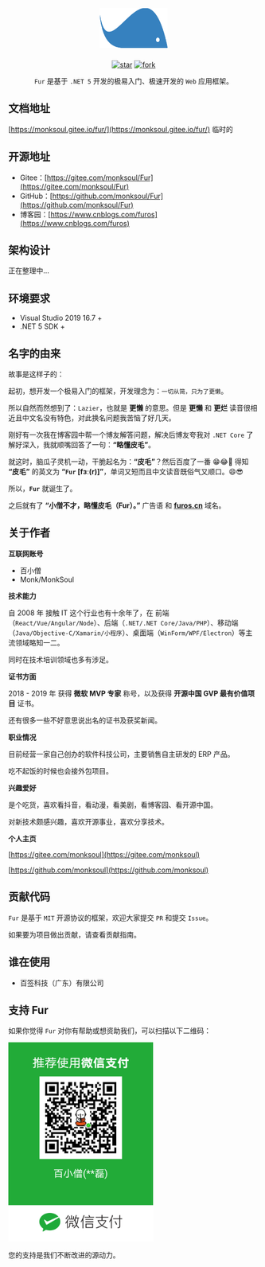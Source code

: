 <img src="./docs/static/img/furlogo.png" style="height:80px;display:block; margin:0 auto;"/>

<div style="text-align:center;margin-top:25px">

[![star](https://gitee.com/monksoul/Fur/badge/star.svg?theme=dark)](https://gitee.com/monksoul/Fur/stargazers) [![fork](https://gitee.com/monksoul/Fur/badge/fork.svg?theme=dark)](https://gitee.com/monksoul/Fur/members)

</div>

<div style="text-align:center;">

`Fur` 是基于 `.NET 5` 开发的极易入门、极速开发的 `Web` 应用框架。

</div>

## 文档地址

[https://monksoul.gitee.io/fur/](https://monksoul.gitee.io/fur/) 临时的

## 开源地址

- Gitee：[https://gitee.com/monksoul/Fur](https://gitee.com/monksoul/Fur)
- GitHub：[https://github.com/monksoul/Fur](https://github.com/monksoul/Fur)
- 博客园：[https://www.cnblogs.com/furos](https://www.cnblogs.com/furos)

## 架构设计

正在整理中...

## 环境要求

- Visual Studio 2019 16.7 +
- .NET 5 SDK +

## 名字的由来

故事是这样子的：

起初，想开发一个极易入门的框架，开发理念为：`一切从简，只为了更懒`。

所以自然而然想到了：`Lazier`，也就是 **更懒** 的意思。但是 **更懒** 和 **更烂** 读音很相近且中文名没有特色，对此换名问题我苦恼了好几天。

刚好有一次我在博客园中帮一个博友解答问题，解决后博友夸我对 `.NET Core` 了解好深入，我就顺嘴回答了一句：**“略懂皮毛”**。

就这时，脑瓜子灵机一动，干脆起名为：**“皮毛”**？然后百度了一番 😁😂🤣 得知 **“皮毛”** 的英文为 **“`Fur` [fɜː(r)]”**，单词又短而且中文读音既俗气又顺口。😄😎

所以，**`Fur`** 就诞生了。

之后就有了 **“小僧不才，略懂皮毛（Fur）。”** 广告语 和 **[furos.cn](https://furos.cn)** 域名。

## 关于作者

**互联网账号**

- 百小僧
- Monk/MonkSoul

**技术能力**

自 2008 年 接触 IT 这个行业也有十余年了，在 前端（`React/Vue/Angular/Node`）、后端（`.NET/.NET Core/Java/PHP`）、移动端（`Java/Objective-C/Xamarin/小程序`）、桌面端（`WinForm/WPF/Electron`）等主流领域略知一二。

同时在技术培训领域也多有涉足。

**证书方面**

2018 - 2019 年 获得 **微软 MVP 专家** 称号，以及获得 **开源中国 GVP 最有价值项目** 证书。

还有很多一些不好意思说出名的证书及获奖新闻。

**职业情况**

目前经营一家自己创办的软件科技公司，主要销售自主研发的 ERP 产品。

吃不起饭的时候也会接外包项目。

**兴趣爱好**

是个吃货，喜欢看抖音，看动漫，看美剧，看博客园、看开源中国。

对新技术颇感兴趣，喜欢开源事业，喜欢分享技术。

**个人主页**

[https://gitee.com/monksoul](https://gitee.com/monksoul)

[https://github.com/monksoul](https://github.com/monksoul)

## 贡献代码

`Fur` 是基于 `MIT` 开源协议的框架，欢迎大家提交 `PR` 和提交 `Issue`。

如果要为项目做出贡献，请查看贡献指南。

## 谁在使用

- 百签科技（广东）有限公司

## 支持 Fur

如果你觉得 `Fur` 对你有帮助或想资助我们，可以扫描以下二维码：

<img src="./docs/static/img/skm.png" height="400" />

您的支持是我们不断改进的源动力。
